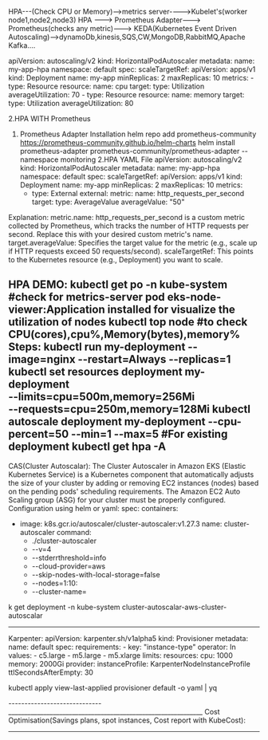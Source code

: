 HPA---(Check CPU or Memory)-->metrics server---->Kubelet's(worker node1,node2,node3)
HPA ---> Prometheus Adapter---> Prometheus(checks any metric)--->
KEDA(Kubernetes Event Driven Autoscaling)-->dynamoDb,kinesis,SQS,CW,MongoDB,RabbitMQ,Apache Kafka....

apiVersion: autoscaling/v2
kind: HorizontalPodAutoscaler
metadata:
  name: my-app-hpa
  namespace: default
spec:
  scaleTargetRef:
    apiVersion: apps/v1
    kind: Deployment
    name: my-app
  minReplicas: 2
  maxReplicas: 10
  metrics:
    - type: Resource
      resource:
        name: cpu
        target:
          type: Utilization
          averageUtilization: 70
    - type: Resource
      resource:
        name: memory
        target:
          type: Utilization
          averageUtilization: 80

2.HPA WITH Prometheus
1. Prometheus Adapter Installation
helm repo add prometheus-community https://prometheus-community.github.io/helm-charts
helm install prometheus-adapter prometheus-community/prometheus-adapter --namespace monitoring
2.HPA YAML File
apiVersion: autoscaling/v2
kind: HorizontalPodAutoscaler
metadata:
  name: my-app-hpa
  namespace: default
spec:
  scaleTargetRef:
    apiVersion: apps/v1
    kind: Deployment
    name: my-app
  minReplicas: 2
  maxReplicas: 10
  metrics:
    - type: External
      external:
        metric:
          name: http_requests_per_second
        target:
          type: AverageValue
          averageValue: "50"

Explanation:
    metric.name:
        http_requests_per_second is a custom metric collected by Prometheus, which tracks the number of HTTP requests per second.
        Replace this with your desired custom metric's name.
    target.averageValue:
        Specifies the target value for the metric (e.g., scale up if HTTP requests exceed 50 requests/second).
    scaleTargetRef:
        This points to the Kubernetes resource (e.g., Deployment) you want to scale.

HPA DEMO:
kubectl get po -n kube-system #check for metrics-server pod 
eks-node-viewer:Application installed for visualize the utilization of nodes
kubectl top node #to check CPU(cores),cpu%,Memory(bytes),memory%
Steps:
kubectl run my-deployment --image=nginx --restart=Always --replicas=1
kubectl set resources deployment my-deployment \
--limits=cpu=500m,memory=256Mi \
--requests=cpu=250m,memory=128Mi
kubectl autoscale deployment my-deployment --cpu-percent=50 --min=1 --max=5 #For existing deployment
kubectl get hpa -A
------------------------------------------------------------------
CAS(Cluster Autoscalar): The Cluster Autoscaler in Amazon EKS (Elastic Kubernetes Service) is a Kubernetes component that automatically adjusts the size of your cluster by adding or removing EC2 instances (nodes) based on the pending pods' scheduling requirements.
The Amazon EC2 Auto Scaling group (ASG) for your cluster must be properly configured.
Configuration using helm or yaml:
spec:
  containers:
  - image: k8s.gcr.io/autoscaler/cluster-autoscaler:v1.27.3
    name: cluster-autoscaler
    command:
    - ./cluster-autoscaler
    - --v=4
    - --stderrthreshold=info
    - --cloud-provider=aws
    - --skip-nodes-with-local-storage=false
    - --nodes=1:10:<your-autoscaling-group-name>
    - --cluster-name=<your-cluster-name>

k get deployment -n kube-system cluster-autoscalar-aws-cluster-autoscalar
___________________________________________________________________________
Karpenter:
apiVersion: karpenter.sh/v1alpha5
kind: Provisioner
metadata:
  name: default
spec:
  requirements:
    - key: "instance-type"
      operator: In
      values:
        - c5.large
        - m5.large
        - m5.xlarge
  limits:
    resources:
      cpu: 1000
      memory: 2000Gi
  provider:
    instanceProfile: KarpenterNodeInstanceProfile
  ttlSecondsAfterEmpty: 30

kubectl apply view-last-applied provisioner default -o yaml | yq

-----------------------------_____________________________________________________________
Cost Optimisation(Savings plans, spot instances, Cost report with KubeCost):

____________________________________________________________________________________

